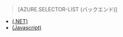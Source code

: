 ﻿> [AZURE.SELECTOR-LIST (バックエンド)]
- [(.NET)](/ja-jp/documentation/articles/mobile-services-dotnet-backend-schedule-recurring-tasks/)
- [(Javascript)](/ja-jp/documentation/articles/mobile-services-schedule-recurring-tasks/)

